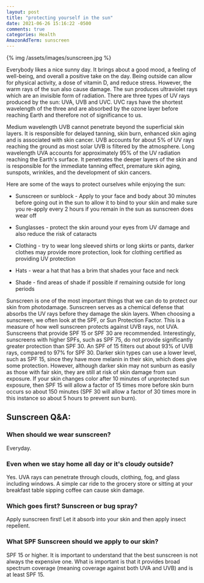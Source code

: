```yaml
---
layout: post
title: "protecting yourself in the sun"
date: 2021-06-26 15:16:22 -0500
comments: true
categories: Health
AmazonAdTerm: sunscreen
---
```

{% img /assets/images/sunscreen.jpg %}

Everybody likes a nice sunny day. It brings about a good mood, a feeling of well-being, and overall a positive take on the day. Being outside can allow for physical activity, a dose of vitamin D, and reduce stress. However, the warm rays of the sun also cause damage. The sun produces ultraviolet rays which are an invisible form of radiation. There are three types of UV rays produced by the sun: UVA, UVB and UVC. UVC rays have the shortest wavelength of the three and are absorbed by the ozone layer before reaching Earth and therefore not of significance to us.

Medium wavelength UVB cannot penetrate beyond the superficial skin layers. It is responsible for delayed tanning, skin burn, enhanced skin aging and is associated with skin cancer. UVB accounts for about 5% of UV rays reaching the ground as most solar UVB is filtered by the atmosphere. Long wavelength UVA accounts for approximately 95% of the UV radiation reaching the Earth's surface. It penetrates the deeper layers of the skin and is
responsible for the immediate tanning effect, premature skin aging, sunspots, wrinkles, and the development of skin cancers.


Here are some of the ways to protect ourselves while enjoying the sun:

-	Sunscreen or sunblock - Apply to your face and body about 30 minutes before going out in the sun to allow it to bind to your skin and make sure you re-apply every 2 hours if you remain in the sun as sunscreen does wear off

-	Sunglasses - protect the skin around your eyes from UV damage and also reduce the risk of cataracts

-	Clothing - try to wear long sleeved shirts or long skirts or pants, darker clothes may provide more protection, look for clothing certified as providing UV protection

-	Hats - wear a hat that has a brim that shades your face and neck

-	Shade - find areas of shade if possible if remaining outside for long periods


Sunscreen is one of the most important things that we can do to protect our skin from photodamage. Sunscreen serves as a chemical defense that absorbs the UV rays before they damage the skin layers. When choosing a sunscreen, we often look at the SPF, or Sun Protection Factor. This is a measure of how well sunscreen protects against UVB rays, not UVA. Sunscreens that provide SPF 15 or SPF 30 are recommended. Interestingly, sunscreens with higher SPFs, such as SPF 75, do not provide significantly greater protection than SPF 30.  An SPF of 15 filters out about 93% of UVB rays, compared to 97% for SPF 30. Darker skin types can use a lower level, such as SPF 15, since they have more melanin in their skin, which does give some protection. However, although darker skin may not sunburn as easily as those with fair skin, they are still at risk of skin damage from sun exposure. If your skin changes color after 10 minutes of unprotected sun exposure, then SPF 15 will allow a factor of 15 times more before skin burn occurs so about 150 minutes (SPF 30 will allow a factor of 30 times more in this instance so about 5 hours to prevent sun burn).


## Sunscreen Q&A:

### When should we wear sunscreen?   

Everyday.

### Even when we stay home all day or it's cloudy outside?   

Yes. UVA rays can penetrate through clouds, clothing, fog, and glass including windows. A simple car ride to the grocery store or sitting at your breakfast table sipping coffee can cause skin damage.

### Which goes first? Sunscreen or bug spray?

Apply sunscreen first! Let it absorb into your skin and then apply insect repellent.

### What SPF Sunscreen should we apply to our skin?

SPF 15 or higher. It is important to understand that the best sunscreen is not always the expensive one. What is important is that it provides broad spectrum coverage (meaning coverage against both UVA and UVB) and is at least SPF 15.
